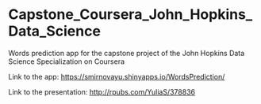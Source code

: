 # Capstone_Coursera_John_Hopkins_Data_Science
Words prediction app for the capstone project of the John Hopkins Data Science Specialization on Coursera

Link to the app:
https://smirnovayu.shinyapps.io/WordsPrediction/

Link to the presentation:
http://rpubs.com/YuliaS/378836
